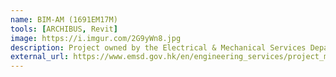```yaml
---
name: BIM-AM (1691EM17M)
tools: [ARCHIBUS, Revit]
image: https://i.imgur.com/2G9yWn8.jpg
description: Project owned by the Electrical & Mechanical Services Department. Provision of Asset Management System for Hong Kong Children Hospital (2D-AM) and Lam Tin Swimming Pool (BIM-AM).
external_url: https://www.emsd.gov.hk/en/engineering_services/project_management_consultancy/highlights_of_work/bim_am/
---
```

